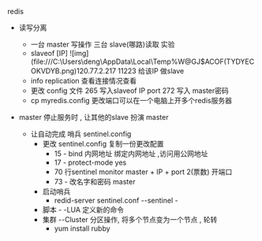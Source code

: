 redis

* 读写分离
  * 一台 master 写操作   三台  slave(哪路)读取  实验
  * slaveof [IP]    ![img](file:///C:\Users\deng\AppData\Local\Temp\%W@GJ$ACOF(TYDYECOKVDYB.png)120.77.2.217 11223  给该IP 做slave
  * info replication  查看连接情况查看
  * 更改 config 文件   265 写入slaveof IP port  272   写入 master密码
  * cp myredis.config  更改端口可以在一个电脑上开多个redis服务器



* master 停止服务时 , 让其他的slave 扮演 master 
  * 让自动完成  哨兵   sentinel.config
    * 更改 sentinel.config     复制一份更改配置
      *  15 - bind 内网地址       绑定内网地址 ,访问用公网地址 
      *  17 -  protect-mode yes
      *  70 行sentinel monitor master + IP + port 2(票数) 开端口
      *  73 - 改名字和密码  master
    * 启动哨兵
      * redid-server sentinel.conf  --sentinel  -  
    * 脚本  - -LUA 定义新的命令    
    * 集群   --Cluster   分区操作, 将多个节点变为一个节点 , 轮转
      * yum install rubby